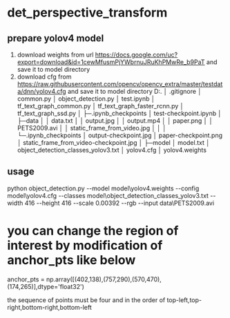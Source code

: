# det_perspective_transform

## prepare yolov4 model
1. download weights from url https://docs.google.com/uc?export=download&id=1cewMfusmPjYWbrnuJRuKhPMwRe_b9PaT and save it to model directory
2. download cfg from https://raw.githubusercontent.com/opencv/opencv_extra/master/testdata/dnn/yolov4.cfg and save it to model directory
D:.
│  .gitignore
│  common.py
│  object_detection.py
│  test.ipynb
│  tf_text_graph_common.py
│  tf_text_graph_faster_rcnn.py
│  tf_text_graph_ssd.py
│
├─.ipynb_checkpoints
│      test-checkpoint.ipynb
│
├─data
│  │  data.txt
│  │  output.jpg
│  │  output.mp4
│  │  paper.png
│  │  PETS2009.avi
│  │  static_frame_from_video.jpg
│  │
│  └─.ipynb_checkpoints
│          output-checkpoint.jpg
│          paper-checkpoint.png
│          static_frame_from_video-checkpoint.jpg
│
├─model
│      model.txt
│      object_detection_classes_yolov3.txt
│      yolov4.cfg
│      yolov4.weights

## usage 
python object_detection.py --model model\yolov4.weights --config model\yolov4.cfg --classes model\object_detection_classes_yolov3.txt  --width 416 --height 416 --scale 0.00392 --rgb --input data\PETS2009.avi

# you can change the region of interest by modification of anchor_pts like below
anchor_pts = np.array([(402,138),(757,290),(570,470),(174,265)],dtype='float32')

the sequence of points must be four and in the order of top-left,top-right,bottom-right,bottom-left
